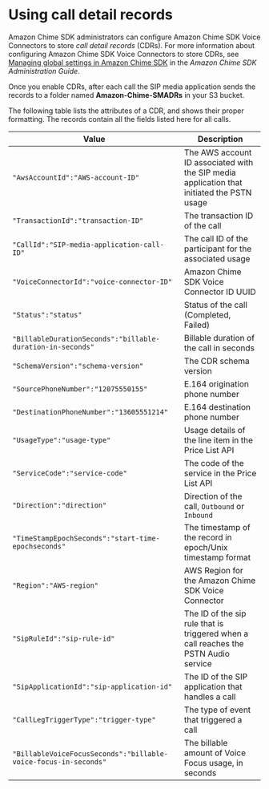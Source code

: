 # Using call detail records<a name="attributes"></a>

Amazon Chime SDK administrators can configure Amazon Chime SDK Voice Connectors to store *call detail records* \(CDRs\)\. For more information about configuring Amazon Chime SDK Voice Connectors to store CDRs, see [Managing global settings in Amazon Chime SDK](https://docs.aws.amazon.com/chime-sdk/latest/ag/manage-global.html) in the *Amazon Chime SDK Administration Guide*\.

Once you enable CDRs, after each call the SIP media application sends the records to a folder named **Amazon\-Chime\-SMADRs** in your S3 bucket\.

The following table lists the attributes of a CDR, and shows their proper formatting\. The records contain all the fields listed here for all calls\.


|  Value  |  Description  | 
| --- | --- | 
|  `"AwsAccountId":"AWS-account-ID"`  |  The AWS account ID associated with the SIP media application that initiated the PSTN usage  | 
|  `"TransactionId":"transaction-ID" `  |  The transaction ID of the call  | 
|  `"CallId":"SIP-media-application-call-ID"`  |  The call ID of the participant for the associated usage  | 
|  `"VoiceConnectorId":"voice-connector-ID"`  |  Amazon Chime SDK Voice Connector ID UUID  | 
|  `"Status":"status"`  |  Status of the call \(Completed, Failed\)  | 
|  `"BillableDurationSeconds":"billable-duration-in-seconds"`  |  Billable duration of the call in seconds  | 
|  `"SchemaVersion":"schema-version"`  |  The CDR schema version  | 
|  `"SourcePhoneNumber":"12075550155"`  |  E\.164 origination phone number  | 
|  `"DestinationPhoneNumber":"13605551214"`  |  E\.164 destination phone number  | 
|  `"UsageType":"usage-type"`  |  Usage details of the line item in the Price List API  | 
|  `"ServiceCode":"service-code" `  |  The code of the service in the Price List API  | 
|  `"Direction":"direction"`  |  Direction of the call, `Outbound` or `Inbound`  | 
|  `"TimeStampEpochSeconds":"start-time-epochseconds"`  |  The timestamp of the record in epoch/Unix timestamp format  | 
|  `"Region":"AWS-region"`  |  AWS Region for the Amazon Chime SDK Voice Connector  | 
|  `"SipRuleId":"sip-rule-id"`  |  The ID of the sip rule that is triggered when a call reaches the PSTN Audio service  | 
|  `"SipApplicationId":"sip-application-id"`  |  The ID of the SIP application that handles a call  | 
|  `"CallLegTriggerType":"trigger-type"`  |  The type of event that triggered a call  | 
|  `"BillableVoiceFocusSeconds":"billable-voice-focus-in-seconds"`  |  The billable amount of Voice Focus usage, in seconds  | 